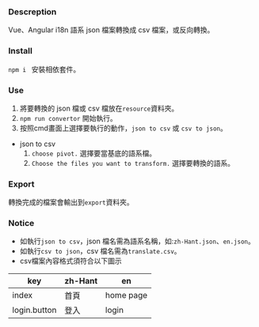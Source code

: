 ### Descreption
Vue、Angular i18n 語系 json 檔案轉換成 csv 檔案，或反向轉換。

### Install
`npm i ` 安裝相依套件。

### Use
1. 將要轉換的 json 檔或 csv 檔放在`resource`資料夾。
1. `npm run convertor` 開始執行。
1. 按照cmd畫面上選擇要執行的動作，`json to csv` 或 `csv to json`。

* json to csv
    1. `choose pivot.` 選擇要當基底的語系檔。
    1. `Choose the files you want to transform.` 選擇要轉換的語系。

### Export
轉換完成的檔案會輸出到`export`資料夾。

### Notice
* 如執行`json to csv`，json 檔名需為語系名稱，如:`zh-Hant.json`、`en.json`。
* 如執行`csv to json`，csv 檔名需為`translate.csv`。
* csv檔案內容格式須符合以下圖示

|key|zh-Hant|en|
| ------------ | ------------ | ------------ |
|index|首頁|home page|
|login.button|登入|login|
